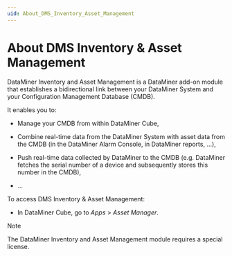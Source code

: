 ```yaml
---
uid: About_DMS_Inventory_Asset_Management
---
```


# About DMS Inventory & Asset Management

DataMiner Inventory and Asset Management is a DataMiner add-on module that establishes a bidirectional link between your DataMiner System and your Configuration Management Database (CMDB).

It enables you to:

- Manage your CMDB from within DataMiner Cube,

- Combine real-time data from the DataMiner System with asset data from the CMDB (in the DataMiner Alarm Console, in DataMiner reports, ...),

- Push real-time data collected by DataMiner to the CMDB (e.g. DataMiner fetches the serial number of a device and subsequently stores this number in the CMDB),

- ...

To access DMS Inventory & Asset Management:

- In DataMiner Cube, go to *Apps* > *Asset Manager*.

> [!NOTE]
> The DataMiner Inventory and Asset Management module requires a special license.
>
